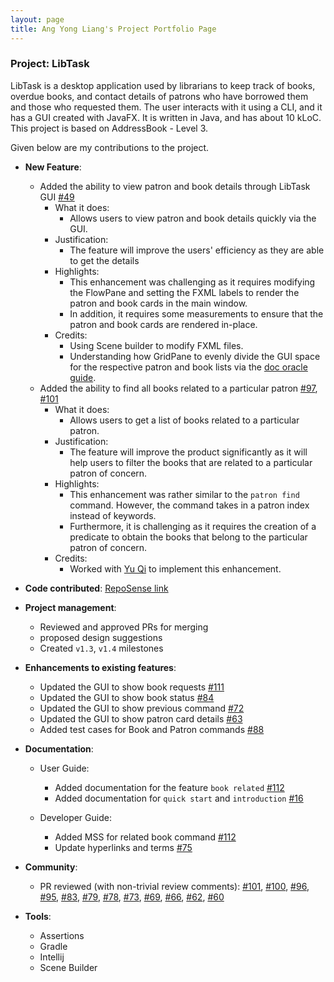```yaml
---
layout: page
title: Ang Yong Liang's Project Portfolio Page
---
```



### Project: LibTask

LibTask is a desktop application used by librarians to keep track of books, overdue books, and contact details of patrons who have borrowed them and those who requested them. The user interacts with it using a CLI, and it has a GUI created with JavaFX. It is written in Java, and has about 10 kLoC. This project is based on AddressBook - Level 3.

Given below are my contributions to the project.

* **New Feature**: 
  * Added the ability to view patron and book details through LibTask GUI [\#49](https://github.com/AY2122S2-CS2103T-W14-1/tp/pull/49)
    * What it does:
      * Allows users to view patron and book details quickly via the GUI.
    * Justification:
      * The feature will improve the users' efficiency as they are able to get the details
    * Highlights:
      * This enhancement was challenging as it requires modifying the FlowPane and setting the FXML labels to render the patron and book cards in the main window.
      * In addition, it requires some measurements to ensure that the patron and book cards are rendered in-place.
    * Credits:
      * Using Scene builder to modify FXML files.
      * Understanding how GridPane to evenly divide the GUI space for the respective patron and book lists via the [doc oracle guide](https://docs.oracle.com/javafx/2/get_started/fxml_example.fxml.html).
  * Added the ability to find all books related to a particular patron [\#97](https://github.com/AY2122S2-CS2103T-W14-1/tp/pull/97), [\#101](https://github.com/AY2122S2-CS2103T-W14-1/tp/pull/101)
    * What it does:
      * Allows users to get a list of books related to a particular patron.
    * Justification:
      * The feature will improve the product significantly as it will help users to filter the books that are related to a particular patron of concern.
    * Highlights:
      * This enhancement was rather similar to the `patron find` command. However, the command takes in a patron index instead of keywords.
      * Furthermore, it is challenging as it requires the creation of a predicate to obtain the books that belong to the particular patron of concern.
    * Credits:
      * Worked with [Yu Qi](https://github.com/yuqitanyq) to implement this enhancement.

* **Code contributed**: [RepoSense link](https://nus-cs2103-ay2122s2.github.io/tp-dashboard/?search=&sort=groupTitle&sortWithin=title&since=2022-02-18&timeframe=commit&mergegroup=&groupSelect=groupByRepos&breakdown=false&tabOpen=true&tabType=authorship&tabAuthor=yl-ang&tabRepo=AY2122S2-CS2103T-W14-1%2Ftp%5Bmaster%5D&authorshipIsMergeGroup=false&authorshipFileTypes=docs~functional-code~test-code&authorshipIsBinaryFileTypeChecked=false)

* **Project management**:
  * Reviewed and approved PRs for merging
  * proposed design suggestions
  * Created `v1.3`, `v1.4` milestones

* **Enhancements to existing features**:
  * Updated the GUI to show book requests [\#111](https://github.com/AY2122S2-CS2103T-W14-1/tp/pull/111)
  * Updated the GUI to show book status [\#84](https://github.com/AY2122S2-CS2103T-W14-1/tp/pull/84)
  * Updated the GUI to show previous command [\#72](https://github.com/AY2122S2-CS2103T-W14-1/tp/pull/72)
  * Updated the GUI to show patron card details [\#63](https://github.com/AY2122S2-CS2103T-W14-1/tp/pull/63)
  * Added test cases for Book and Patron commands [\#88](https://github.com/AY2122S2-CS2103T-W14-1/tp/pull/88)

* **Documentation**:
  * User Guide:
    * Added documentation for the feature `book related` [\#112](https://github.com/AY2122S2-CS2103T-W14-1/tp/pull/112)
    * Added documentation for `quick start` and `introduction` [\#16](https://github.com/AY2122S2-CS2103T-W14-1/tp/pull/16)

  * Developer Guide:
    * Added MSS for related book command [\#112](https://github.com/AY2122S2-CS2103T-W14-1/tp/pull/112)
    * Update hyperlinks and terms [\#75](https://github.com/AY2122S2-CS2103T-W14-1/tp/pull/75)

* **Community**:
  * PR reviewed (with non-trivial review comments): [\#101](https://github.com/AY2122S2-CS2103T-W14-1/tp/pull/101), [\#100](https://github.com/AY2122S2-CS2103T-W14-1/tp/pull/100), [\#96](https://github.com/AY2122S2-CS2103T-W14-1/tp/pull/96), [\#95](https://github.com/AY2122S2-CS2103T-W14-1/tp/pull/95), [\#83](https://github.com/AY2122S2-CS2103T-W14-1/tp/pull/83), [\#79](https://github.com/AY2122S2-CS2103T-W14-1/tp/pull/79), [\#78](https://github.com/AY2122S2-CS2103T-W14-1/tp/pull/78), [\#73](https://github.com/AY2122S2-CS2103T-W14-1/tp/pull/73), [\#69](https://github.com/AY2122S2-CS2103T-W14-1/tp/pull/69), [\#66](https://github.com/AY2122S2-CS2103T-W14-1/tp/pull/65), [\#62](https://github.com/AY2122S2-CS2103T-W14-1/tp/pull/65), [\#60](https://github.com/AY2122S2-CS2103T-W14-1/tp/pull/60)

* **Tools**:
  * Assertions
  * Gradle
  * Intellij
  * Scene Builder
